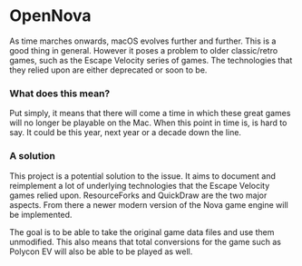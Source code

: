# OpenNova
As time marches onwards, macOS evolves further and further. This is a good thing in general. However it poses a problem to older classic/retro games, such as the Escape Velocity series of games. The technologies that they relied upon are either deprecated or soon to be.

### What does this mean?
Put simply, it means that there will come a time in which these great games will no longer be playable on the Mac. When this point in time is, is hard to say. It could be this year, next year or a decade down the line.

### A solution
This project is a potential solution to the issue. It aims to document and reimplement a lot of underlying technologies that the Escape Velocity games relied upon. ResourceForks and QuickDraw are the two major aspects. From there a newer modern version of the Nova game engine will be implemented.

The goal is to be able to take the original game data files and use them unmodified. This also means that total conversions for the game such as Polycon EV will also be able to be played as well.